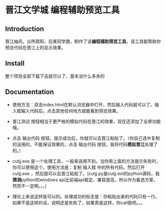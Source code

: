 # 晋江文学城 编程辅助预览工具
## Introduction
晋江抽风，众所周知，应某同学邀，制作了该**编程辅助预览工具**。该工具能帮助你预览代码在晋江上的显示效果。
## Install
整个项目全部下载下去就可以了，基本没什么多余的
## Documentation
* 使用方法：双击index.html在默认浏览器中打开，然后输入代码就可以了。输入框输入代码后，点击其他任何地方就能看到预览效果。

* 晋江测试 按钮相当于更严格的模拟代码在晋江的效果，现在还添加了全屏功能哦。

* 点击 输出代码 按钮，提示成功后，你就可以去晋江粘贴了。（你自己选中复制的没用的，不能保证效果的，点击 输出代码 按钮，我将代码**模拟晋江**处理了的。）

* cutjj.exe 是一个处理工具，一般来说用不到。当你用上面的方法提示失败时，你可以使用这个。使用方法是：复制 输入框 中的所有代码，然后打开 cutjj.exe ，然后就可以去晋江粘贴了。(cutjj.py是cutjj.ext的python源码，我**猜测**python的windows api比前端api稳定、兼容度高，所以作为备选方案，然而不一定啊。。。)

* 理论上来说这样是可以的。处理成功的标志是：你粘贴出来的代码只有一行。如果不是这样的话，说明还是失败了，如果真是这样，你call我吧。。。